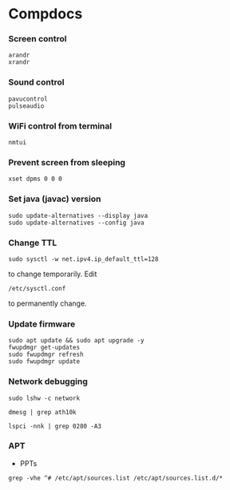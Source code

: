 # Compdocs


### Screen control

```
arandr
xrandr
```

### Sound control

```
pavucontrol
pulseaudio
```

### WiFi control from terminal

```
nmtui
```

### Prevent screen from sleeping

```
xset dpms 0 0 0
```

### Set java (javac) version

```
sudo update-alternatives --display java
sudo update-alternatives --config java
```

### Change TTL

```
sudo sysctl -w net.ipv4.ip_default_ttl=128
```
to change temporarily.
Edit
```
/etc/sysctl.conf
```
to permanently change.

### Update firmware

```
sudo apt update && sudo apt upgrade -y
fwupdmgr get-updates
sudo fwupdmgr refresh
sudo fwupdmgr update
```

### Network debugging

```
sudo lshw -c network
```

```
dmesg | grep ath10k
```

```
lspci -nnk | grep 0280 -A3
```

### APT

- PPTs

```
grep -vhe ^# /etc/apt/sources.list /etc/apt/sources.list.d/*
```
